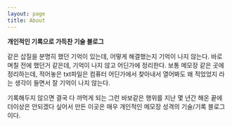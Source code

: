 ```yaml
---
layout: page
title: About
---
```


<p class="message">
  <strong>개인적인 기록으로 가득찬 기술 블로그</strong>
</p>

같은 삽질을 분명히 했던 기억이 있는데, 어떻게 해결했는지 기억이 나지 않는다. 바로 며칠 전에 했던거 같은데, 기억이 나지 않고 어딘가에 정리한다. 보통 메모장 같은 곳에 정리하는데, 적어놓은 txt파일은 컴퓨터 어딘가에서 찾아내서 열어봐도 왜 적었었지 라는 생각이 들면서 잘 기억이 나지 않는다.

기록해두지 않으면 결국 다 까먹게 되는 그런 바보같은 행위를 지난 몇 년간 해온 끝에 더이상은 안되겠다 싶어서 만든 이곳은 매우 개인적인 메모장 성격의 기술/기록 블로그이다.
